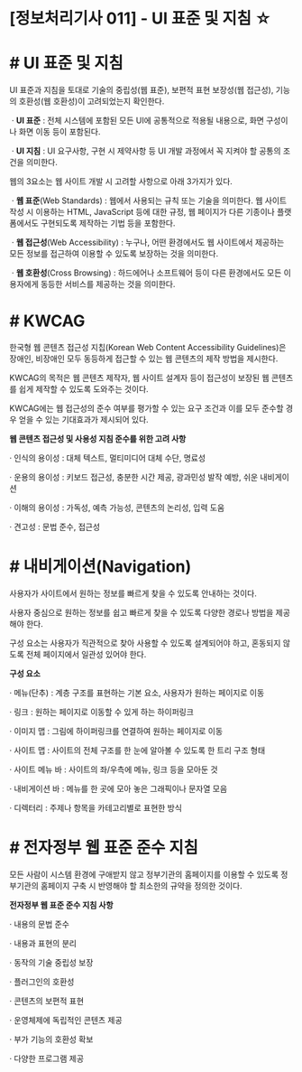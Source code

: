 # [정보처리기사 011] - UI 표준 및 지침 ☆



# **# UI 표준 및 지침**

UI 표준과 지침을 토대로 기술의 중립성(웹 표준), 보편적 표현 보장성(웹 접근성), 기능의 호환성(웹 호환성)이 고려되었는지 확인한다.

​        · **UI 표준** : 전체 시스템에 포함된 모든 UI에 공통적으로 적용될 내용으로, 화면 구성이나 화면 이동 등이 포함된다.

​        · **UI 지침** : UI 요구사항, 구현 시 제약사항 등 UI 개발 과정에서 꼭 지켜야 할 공통의 조건을 의미한다.



웹의 3요소는 웹 사이트 개발 시 고려할 사항으로 아래 3가지가 있다.

​        · **웹 표준**(Web Standards) : 웹에서 사용되는 규칙 또는 기술을 의미한다. 웹 사이트 작성 시 이용하는 HTML, JavaScript 등에 대한 규정, 웹 페이지가 다른 기종이나 플랫폼에서도 구현되도록 제작하는 기법 등을 포함한다.

​        · **웹 접근성**(Web Accessibility) : 누구나, 어떤 환경에서도 웹 사이트에서 제공하는 모든 정보를 접근하여 이용할 수 있도록 보장하는 것을 의미한다.

​        · **웹 호환성**(Cross Browsing) : 하드에어나 소프트웨어 등이 다른 환경에서도 모든 이용자에게 동등한 서비스를 제공하는 것을 의미한다.



# **# KWCAG**

한국형 웹 콘텐츠 접근성 지칩(Korean Web Content Accessibility Guidelines)은 장애인, 비장애인 모두 동등하게 접근할 수 있는 웹 콘텐츠의 제작 방법을 제시한다.

KWCAG의 목적은 웹 콘텐츠 제작자, 웹 사이트 설계자 등이 접근성이 보장된 웹 콘텐츠를 쉽게 제작할 수 있도록 도와주는 것이다.

KWCAG에는 웹 접근성의 준수 여부를 평가할 수 있는 요구 조건과 이를 모두 준수할 경우 얻을 수 있는 기대효과가 제시되어 있다.



**웹 콘텐츠 접근성 및 사용성 지침 준수를 위한 고려 사항**

· 인식의 용이성 : 대체 텍스트, 멀티미디어 대체 수단, 명료성

· 운용의 용이성 : 키보드 접근성, 충분한 시간 제공, 광과민성 발작 예방, 쉬운 내비게이션

· 이해의 용이성 : 가독성, 예측 가능성, 콘텐츠의 논리성, 입력 도움

· 견고성 : 문법 준수, 접근성



# **# 내비게이션(Navigation)**

사용자가 사이트에서 원하는 정보를 빠르게 찾을 수 있도록 안내하는 것이다.

사용자 중심으로 원하는 정보를 쉽고 빠르게 찾을 수 있도록 다양한 경로나 방법을 제공해야 한다.

구성 요소는 사용자가 직관적으로 찾아 사용할 수 있도록 설계되어야 하고, 혼동되지 않도록 전체 페이지에서 일관성 있어야 한다.



**구성 요소**

· 메뉴(단추) : 계층 구조를 표현하는 기본 요소, 사용자가 원하는 페이지로 이동

· 링크 : 원하는 페이지로 이동할 수 있게 하는 하이퍼링크

· 이미지 맵 : 그림에 하이퍼링크를 연결하여 원하는 페이지로 이동

· 사이트 맵 : 사이트의 전체 구조를 한 눈에 알아볼 수 있도록 한 트리 구조 형태

· 사이트 메뉴 바 : 사이트의 좌/우측에 메뉴, 링크 등을 모아둔 것

· 내비게이션 바 : 메뉴를 한 곳에 모아 놓은 그래픽이나 문자열 모음

· 디렉터리 : 주제나 항목을 카테고리별로 표현한 방식



# **# 전자정부 웹 표준 준수 지침**

모든 사람이 시스템 환경에 구애받지 않고 정부기관의 홈페이지를 이용할 수 있도록 정부기관의 홈페이지 구축 시 반영해야 할 최소한의 규약을 정의한 것이다.



**전자정부 웹 표준 준수 지침 사항**

· 내용의 문법 준수

· 내용과 표현의 분리

· 동작의 기술 중립성 보장

· 플러그인의 호환성

· 콘텐츠의 보편적 표현

· 운영체제에 독립적인 콘텐츠 제공

· 부가 기능의 호환성 확보

· 다양한 프로그램 제공